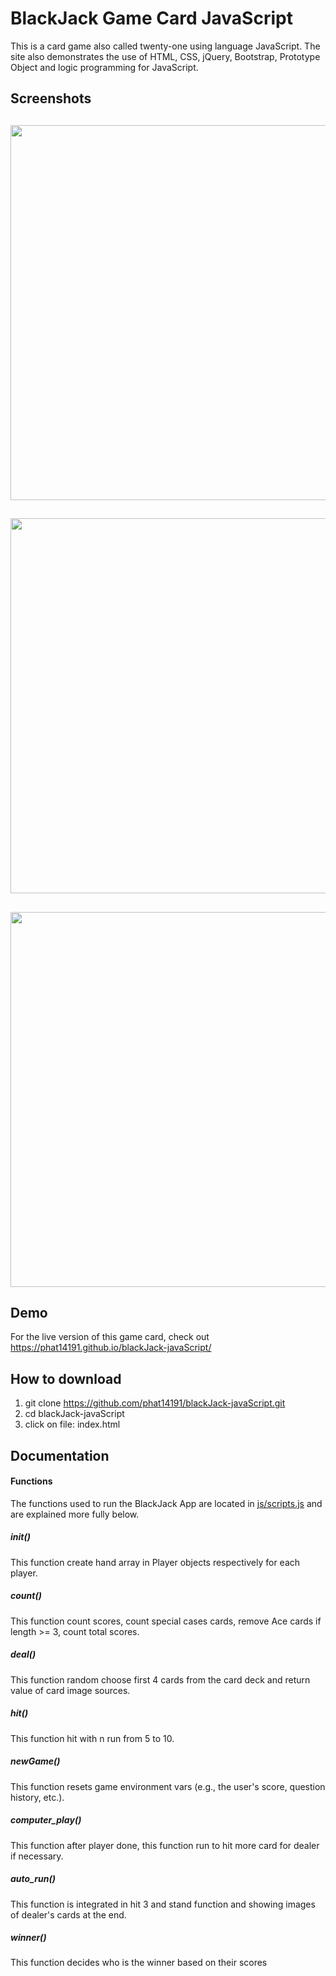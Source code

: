 # BlackJack Game Card JavaScript
This is a card game also called twenty-one using language JavaScript. The site also demonstrates the use of HTML, CSS, jQuery, Bootstrap, Prototype Object and logic programming for JavaScript.

## Screenshots

## <img src="https://s3-us-west-1.amazonaws.com/phat14191/black-jack/black-jack1.png" width="600px"/>
## <img src="https://s3-us-west-1.amazonaws.com/phat14191/black-jack/black-jack2.png" width="600px"/>
## <img src="https://s3-us-west-1.amazonaws.com/phat14191/black-jack/black-jack3.png" width="600px"/>

## Demo

For the live version of this game card, check out <https://phat14191.github.io/blackJack-javaScript/>

## How to download
1) git clone https://github.com/phat14191/blackJack-javaScript.git
2) cd blackJack-javaScript
3) click on file: index.html

## Documentation

#### Functions

The functions used to run the BlackJack App are located in [js/scripts.js](https://github.com/phat14191/blackJack-javaScript/blob/master/js/scripts.js) and are explained more fully below. 

##### init()

This function create hand array in Player objects respectively for each player.

##### count()

This function count scores, count special cases cards, remove Ace cards if length >= 3, count total scores.

##### deal()

This function random choose first 4 cards from the card deck and return value of card image sources.

##### hit()

This function hit with n run from 5 to 10. 

##### newGame()

This function resets game environment vars (e.g., the user's score, question history, etc.).  

##### computer_play()

This function after player done, this function run to hit more card for dealer if necessary.

##### auto_run()

This function is integrated in hit 3 and stand function and showing images of dealer's cards at the end.

##### winner()

This function decides who is the winner based on their scores

